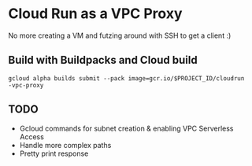 # Cloud Run as a VPC Proxy

No more creating a VM and futzing around with SSH to get a client :)

## Build with Buildpacks and Cloud build

```
gcloud alpha builds submit --pack image=gcr.io/$PROJECT_ID/cloudrun
-vpc-proxy
```

## TODO

- Gcloud commands for subnet creation & enabling VPC Serverless Access
- Handle more complex paths
- Pretty print response
